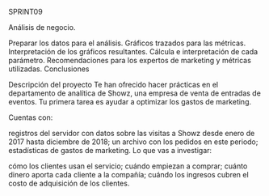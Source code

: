 SPRINT09 

Análisis de negocio.

Preparar los datos para el análisis.
Gráficos trazados para las métricas.
Interpretación de los gráficos resultantes.
Cálcula e interpretación de cada parámetro.
Recomendaciones para los expertos de marketing y métricas utilizadas.
Conclusiones



Descripción del proyecto
Te han ofrecido hacer prácticas en el departamento de analítica de Showz, una empresa de venta de entradas de eventos. Tu primera tarea es ayudar a optimizar los gastos de marketing. 

Cuentas con:

registros del servidor con datos sobre las visitas a Showz desde enero de 2017 hasta diciembre de 2018;
un archivo con los pedidos en este periodo;
estadísticas de gastos de marketing.
Lo que vas a investigar: 

cómo los clientes usan el servicio;
cuándo empiezan a comprar;
cuánto dinero aporta cada cliente a la compañía;
cuándo los ingresos cubren el costo de adquisición de los clientes.

